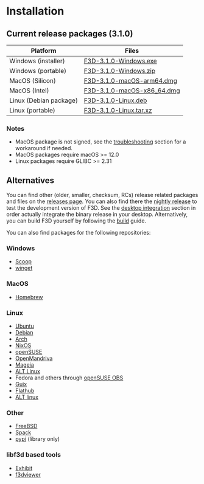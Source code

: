 # Installation

## Current release packages (3.1.0)

| Platform               | Files                                                                                                                       |
| ---------------------- | --------------------------------------------------------------------------------------------------------------------------- |
| Windows (installer)    | [F3D-3.1.0-Windows.exe](https://github.com/f3d-app/f3d/releases/download/v3.1.0/F3D-3.1.0-Windows-x86_64-raytracing.exe)    |
| Windows (portable)     | [F3D-3.1.0-Windows.zip](https://github.com/f3d-app/f3d/releases/download/v3.1.0/F3D-3.1.0-Windows-x86_64-raytracing.zip)    |
| MacOS (Silicon)        | [F3D-3.1.0-macOS-arm64.dmg](https://github.com/f3d-app/f3d/releases/download/v3.1.0/F3D-3.1.0-macOS-arm64-raytracing.dmg)   |
| MacOS (Intel)          | [F3D-3.1.0-macOS-x86_64.dmg](https://github.com/f3d-app/f3d/releases/download/v3.1.0/F3D-3.1.0-macOS-x86_64-raytracing.dmg) |
| Linux (Debian package) | [F3D-3.1.0-Linux.deb](https://github.com/f3d-app/f3d/releases/download/v3.1.0/F3D-3.1.0-Linux-x86_64-raytracing.deb)        |
| Linux (portable)       | [F3D-3.1.0-Linux.tar.xz](https://github.com/f3d-app/f3d/releases/download/v3.1.0/F3D-3.1.0-Linux-x86_64-raytracing.tar.xz)  |

### Notes

- MacOS package is not signed, see the [troubleshooting](LIMITATIONS_AND_TROUBLESHOOTING.md#macos) section for a workaround if needed.
- MacOS packages require macOS >= 12.0
- Linux packages require GLIBC >= 2.31

## Alternatives

You can find other (older, smaller, checksum, RCs) release related packages and files on the [releases page](https://github.com/f3d-app/f3d/releases).
You can also find there the [nightly release](https://github.com/f3d-app/f3d/releases/tag/nightly) to test the development version of F3D.
See the [desktop integration](DESKTOP_INTEGRATION.md) section in order actually integrate the binary release in your desktop.
Alternatively, you can build F3D yourself by following the [build](../dev/BUILD.md) guide.

You can also find packages for the following repositories:

### Windows

- [Scoop](https://scoop.sh/#/apps?q=f3d&s=0&d=1&o=true)
- [winget](https://winstall.app/apps/f3d-app.f3d)

### MacOS

- [Homebrew](https://formulae.brew.sh/formula/f3d)

### Linux

- [Ubuntu](https://packages.ubuntu.com/search?keywords=f3d&searchon=names&exact=1&suite=all&section=all)
- [Debian](https://packages.debian.org/search?keywords=f3d&searchon=names&exact=1&suite=all&section=all)
- [Arch](https://archlinux.org/packages/extra/x86_64/f3d/)
- [NixOS](https://search.nixos.org/packages?query=f3d)
- [openSUSE](https://software.opensuse.org/package/f3d)
- [OpenMandriva](https://github.com/OpenMandrivaAssociation/f3d)
- [Mageia](https://madb.mageialinux-online.org/show?distribution=cauldron&architecture=x86_64&rpm=f3d&repo=&group=&page=)
- [ALT Linux](https://packages.altlinux.org/en/sisyphus/srpms/f3d/)
- Fedora and others through [openSUSE OBS](https://build.opensuse.org/package/show/home:AndnoVember:F3D/f3d)
- [Guix](https://hpc.guix.info/package/f3d)
- [Flathub](https://flathub.org/apps/details/io.github.f3d_app.f3d)
- [ALT linux](https://packages.altlinux.org/en/sisyphus/srpms/f3d/)

### Other

- [FreeBSD](https://cgit.freebsd.org/ports/tree/graphics/f3d)
- [Spack](https://packages.spack.io/package.html?name=f3d)
- [pypi](https://pypi.org/project/f3d/) (library only)

### libf3d based tools

- [Exhibit](https://flathub.org/apps/io.github.nokse22.Exhibit)
- [f3dviewer](https://github.com/ccseer/f3dviewer)
